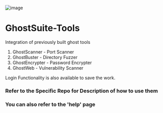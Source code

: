![image](https://github.com/user-attachments/assets/ce2160ae-7aba-4c34-828b-fbf1c451c171)

# GhostSuite-Tools
Integration of previously built ghost tools
1. GhostScanner - Port Scanner
2. GhostBuster - Directory Fuzzer
3. GhostEncrypter - Password Encrypter
4. GhostWeb - Vulnerability Scanner

Login Functionality is also available to save the work.

### Refer to the Specific Repo for Description of how to use them
### You can also refer to the 'help' page

